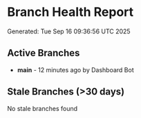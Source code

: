 # Branch Health Report
Generated: Tue Sep 16 09:36:56 UTC 2025

## Active Branches
- **main** - 12 minutes ago by Dashboard Bot

## Stale Branches (>30 days)
No stale branches found
